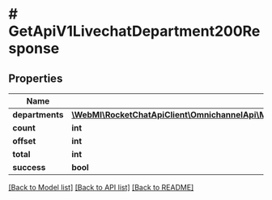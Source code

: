 # # GetApiV1LivechatDepartment200Response

## Properties

Name | Type | Description | Notes
------------ | ------------- | ------------- | -------------
**departments** | [**\WebMI\RocketChatApiClient\OmnichannelApi\Model\GetApiV1LivechatDepartment200ResponseDepartmentsInner[]**](GetApiV1LivechatDepartment200ResponseDepartmentsInner.md) |  | [optional]
**count** | **int** |  | [optional]
**offset** | **int** |  | [optional]
**total** | **int** |  | [optional]
**success** | **bool** |  | [optional]

[[Back to Model list]](../../README.md#models) [[Back to API list]](../../README.md#endpoints) [[Back to README]](../../README.md)
